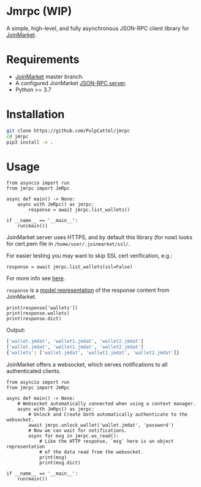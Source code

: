 # Jmrpc (WIP)

A simple, high-level, and fully asynchronous JSON-RPC client library for [JoinMarket](https://github.com/JoinMarket-Org/joinmarket-clientserver).

# Requirements

* [JoinMarket](https://github.com/JoinMarket-Org/joinmarket-clientserver) master branch.
* A configured JoinMarket [JSON-RPC server](https://github.com/JoinMarket-Org/joinmarket-clientserver/blob/master/docs/JSON-RPC-API-using-jmwalletd.md).
* Python >= 3.7

# Installation

```bash
git clone https://github.com/PulpCattel/jmrpc
cd jmrpc
pip3 install -e .
```

# Usage

```python3
from asyncio import run
from jmrpc import JmRpc

async def main() -> None:
    async with JmRpc() as jmrpc:
        response = await jmrpc.list_wallets()

if __name__ == '__main__':
    run(main())
```

JoinMarket server uses HTTPS, and by default this library (for now) looks for cert.pem file in `/home/user/.joinmarket/ssl/`.

For easier testing you may want to skip SSL cert verification, e.g.:

```python3
response = await jmrpc.list_wallets(ssl=False)
```

For more info see [here](https://docs.aiohttp.org/en/stable/client_advanced.html#ssl-control-for-tcp-sockets).

`response` is a [model representation](https://github.com/schematics/schematics) of the response content from JoinMarket.

```python3
print(response['wallets'])
print(response.wallets)
print(response.dict)
```

Output:

```bash
['wallet.jmdat', 'wallet1.jmdat', 'wallet2.jmdat']
['wallet.jmdat', 'wallet1.jmdat', 'wallet2.jmdat']
{'wallets': ['wallet.jmdat', 'wallet1.jmdat', 'wallet2.jmdat']}
```

JoinMarket offers a websocket, which serves notifications to all authenticated clients.

```python3
from asyncio import run
from jmrpc import JmRpc

async def main() -> None:
    # Websocket automatically connected when using a context manager.
    async with JmRpc() as jmrpc:
        # Unlock and Create both automatically authenticate to the websocket.
        await jmrpc.unlock_wallet('wallet.jmdat', 'password')
        # Now we can wait for notifications.
        async for msg in jmrpc.ws_read():
            # Like the HTTP response, `msg` here is an object representation
            # of the data read from the websocket.
            print(msg)
            print(msg.dict)

if __name__ == '__main__':
    run(main())
```